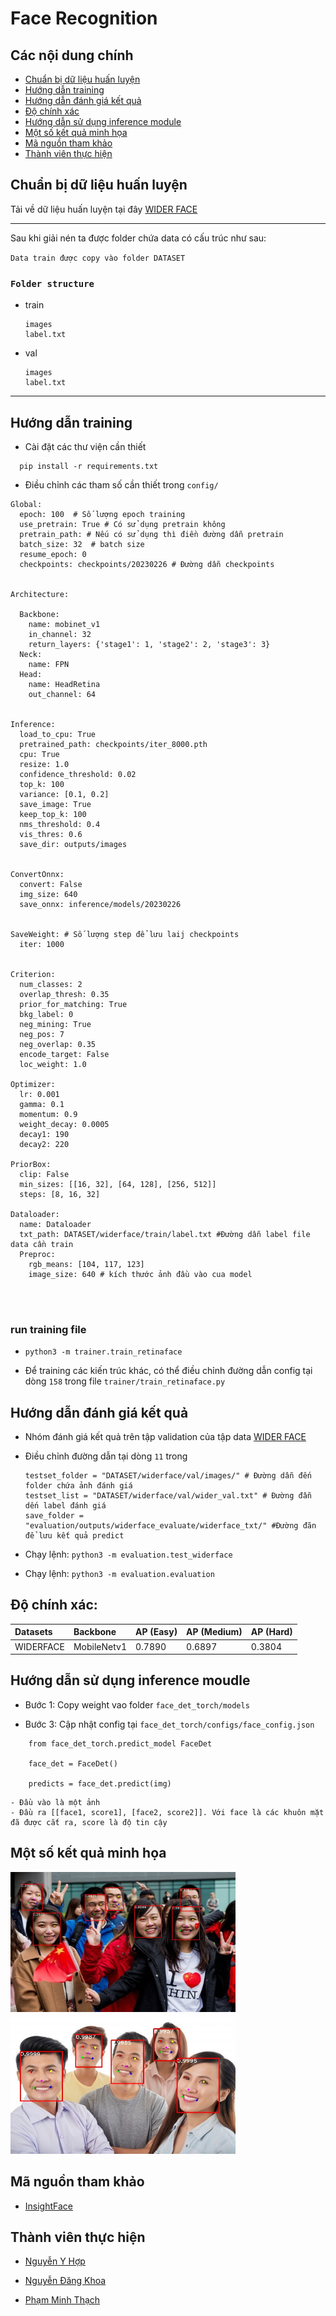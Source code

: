# Face Recognition


## Các nội dung chính

- [Chuẩn bị dữ liệu huấn luyện](#Prepare-Data-Training)
- [Hướng dẫn training](#How-to-training-model)
- [Hướng dẫn đánh giá kết quả](#How-to-evaluate-model)
- [Độ chính xác](#Accuracy)
- [Hướng dẫn sử dụng inference module](#Tutorial-to-use-inference-module)
- [Một số kết quả minh họa](#Result-images)
- [Mã nguồn tham khảo](#reference)
- [Thành viên thực hiện](#Contributor)

## Chuẩn bị dữ liệu huấn luyện

Tải về dữ liệu huấn luyện tại đây [WIDER FACE](http://shuoyang1213.me/WIDERFACE/WiderFace_Results.html) 
<hr/>


Sau khi giải nén ta được folder chứa data có cấu trúc như sau:

`Data train được copy vào folder DATASET`

### **`Folder structure`**

- train

      images
      label.txt

- val

      images
      label.txt


<hr/>



## Hướng dẫn training

- Cài đặt các thư viện cần thiết

```
  pip install -r requirements.txt
```


- Điều chỉnh các tham số cần thiết trong `config/`
```
Global:
  epoch: 100  # Số lượng epoch training
  use_pretrain: True # Có sử dụng pretrain không
  pretrain_path: # Nếu có sử dụng thì điền đường dẫn pretrain
  batch_size: 32  # batch size
  resume_epoch: 0 
  checkpoints: checkpoints/20230226 # Đường dẫn checkpoints


Architecture:

  Backbone:
    name: mobinet_v1
    in_channel: 32
    return_layers: {'stage1': 1, 'stage2': 2, 'stage3': 3}
  Neck:
    name: FPN
  Head:
    name: HeadRetina
    out_channel: 64


Inference:
  load_to_cpu: True
  pretrained_path: checkpoints/iter_8000.pth
  cpu: True
  resize: 1.0
  confidence_threshold: 0.02
  top_k: 100
  variance: [0.1, 0.2]
  save_image: True
  keep_top_k: 100
  nms_threshold: 0.4
  vis_thres: 0.6
  save_dir: outputs/images


ConvertOnnx:
  convert: False
  img_size: 640
  save_onnx: inference/models/20230226


SaveWeight: # Số lượng step để lưu laij checkpoints
  iter: 1000


Criterion:
  num_classes: 2
  overlap_thresh: 0.35
  prior_for_matching: True
  bkg_label: 0
  neg_mining: True
  neg_pos: 7 
  neg_overlap: 0.35
  encode_target: False
  loc_weight: 1.0

Optimizer:
  lr: 0.001
  gamma: 0.1
  momentum: 0.9
  weight_decay: 0.0005
  decay1: 190
  decay2: 220

PriorBox:
  clip: False
  min_sizes: [[16, 32], [64, 128], [256, 512]]
  steps: [8, 16, 32]

Dataloader:
  name: Dataloader
  txt_path: DATASET/widerface/train/label.txt #Đường dẫn label file data cần train
  Preproc:
    rgb_means: [104, 117, 123]
    image_size: 640 # kích thước ảnh đầu vào cua model




```

### run training file
- ```python3 -m trainer.train_retinaface```

- Để training các kiến trúc khác, có thể điều chỉnh đường dẫn config tại dòng `158` trong file `trainer/train_retinaface.py`



## Hướng dẫn đánh giá kết quả

- Nhóm đánh giá kết quả trên tập validation của tập data [WIDER FACE](http://shuoyang1213.me/WIDERFACE/WiderFace_Results.html)

- Điều chỉnh đường dẫn tại dòng `11` trong 

    ```
    testset_folder = "DATASET/widerface/val/images/" # Đường dẫn đến folder chứa ảnh đánh giá
    testset_list = "DATASET/widerface/val/wider_val.txt" # Đường đẫn dến label đánh giá
    save_folder = "evaluation/outputs/widerface_evaluate/widerface_txt/" #Đường đãn để lưu kết quả predict
    ```

- Chạy lệnh: ```python3 -m evaluation.test_widerface```

- Chạy lệnh: ```python3 -m evaluation.evaluation```


## Độ chính xác:

| Datasets         | Backbone | AP (Easy) | AP (Medium)| AP (Hard)  |                                                                                    
|:-----------------|:------------------|:------------|:------------|:------------|
| WIDERFACE    | MobileNetv1        | 0.7890      | 0.6897 | 0.3804|



## Hướng dẫn sử dụng inference moudle



+ Bước 1: Copy weight vao folder `face_det_torch/models`

+ Bước 3: Cập nhật config tại `face_det_torch/configs/face_config.json`
    


```
    from face_det_torch.predict_model FaceDet

    face_det = FaceDet()

    predicts = face_det.predict(img)
```
    - Đầu vào là một ảnh
    - Đầu ra [[face1, score1], [face2, score2]]. Với face là các khuôn mặt đã được cắt ra, score là độ tin cậy

## Một số kết quả minh họa

<p align="left">
<img src='assets/0001.jpg' width="360" height="224">
<img src='assets/0002.jpg' width="360" height="224">
</p>

## Mã nguồn tham khảo

+ [InsightFace](https://github.com/deepinsight/insightface)

## Thành viên thực hiện

+ [Nguyễn Y Hợp](22C15006@student.hcmus.edu.vn)

+ [Nguyễn Đăng Khoa](22C15010@student.hcmus.edu.vn)

+ [Phạm Minh Thạch](22C15018@student.hcmus.edu.vn)